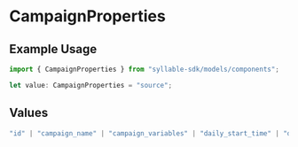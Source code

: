 # CampaignProperties

## Example Usage

```typescript
import { CampaignProperties } from "syllable-sdk/models/components";

let value: CampaignProperties = "source";
```

## Values

```typescript
"id" | "campaign_name" | "campaign_variables" | "daily_start_time" | "daily_end_time" | "timezone" | "source"
```
